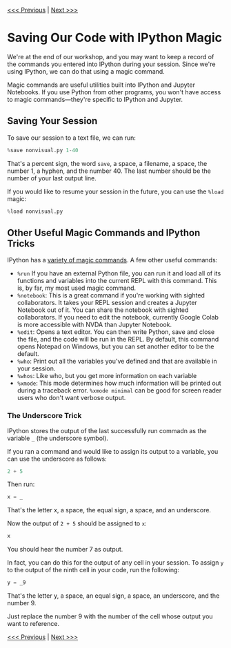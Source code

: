 [<<< Previous](motivation.md) | [Next >>>](resources.md)

# Saving Our Code with IPython Magic

We're at the end of our workshop, and you may want to keep a record of the commands you entered into IPython during your session. Since we're using IPython, we can do that using a magic command.

Magic commands are useful utilities built into IPython and Jupyter Notebooks. If you use Python from other programs, you won't have access to magic commands—they're specific to IPython and Jupyter.

## Saving Your Session

To save our session to a text file, we can run:

```python
%save nonvisual.py 1-40
```

That's a percent sign, the word `save`, a space, a filename, a space, the number 1, a hyphen, and the number 40. The last number should be the number of your last output line.

If you would like to resume your session in the future, you can use the `%load` magic:

```python
%load nonvisual.py
```
## Other Useful Magic Commands and IPython Tricks

IPython has a [variety of magic commands](https://ipython.readthedocs.io/en/stable/interactive/magics.html). A few other useful commands:

- `%run` If you have an external Python file, you can run it and load all of its functions and variables into the current REPL with this command. This is, by far, my most used magic command.
- `%notebook`: This is a great command if you're working with sighted collaborators. It takes your REPL session and creates a Jupyter Notebook out of it. You can share the notebook with sighted collaborators. If you need to edit the notebook, currently Google Colab is more accessible with NVDA than Jupyter Notebook.
- `%edit`: Opens a text editor. You can then write Python, save and close the file, and the code will be run in the REPL. By default, this command opens Notepad on Windows, but you can set another editor to be the default.
- `%who`: Print out all the variables you've defined and that are available in your session.
- `%whos`: Like who, but you get more information on each variable
- `%xmode`: This mode determines how much information will be printed out during a traceback error. `%xmode minimal` can be good for screen reader users who don't want verbose output.

### The Underscore Trick

IPython stores the output of the last successfully run commadn as the variable `_` (the underscore symbol).

If you ran a command and would like to assign its output to a variable, you can use the underscore as follows:

```Python
2 + 5
```

Then run:

```Python
x = _
```

That's the letter x, a space, the equal sign, a space, and an underscore.

Now the output of `2 + 5` should be assigned to `x`:

```Python
x
```

You should hear the number 7 as output.

In fact, you can do this for the output of any cell in your session. To assign `y` to the output of the ninth cell in your code, run the following:

```Python
y = _9
```

That's the letter y, a space, an equal sign, a space, an underscore, and the number 9.

Just replace the number 9 with the number of the cell whose output you want to reference.

[<<< Previous](motivation.md) | [Next >>>](resources.md)
